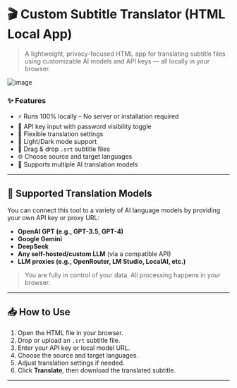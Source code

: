 # 🎬 Custom Subtitle Translator (HTML Local App)

> A lightweight, privacy-focused HTML app for translating subtitle files using customizable AI models and API keys — all locally in your browser.

![image](https://github.com/user-attachments/assets/31a25e82-30fb-4e91-964b-b5995ec428b9)

### ✨ Features

- ⚡ Runs 100% locally – No server or installation required
- 🔑 API key input with password visibility toggle
- 🎯 Flexible translation settings
- 🌙 Light/Dark mode support
- 🧾 Drag & drop `.srt` subtitle files
- 🌐 Choose source and target languages
- 🤖 Supports multiple AI translation models

---

## 🤖 Supported Translation Models

You can connect this tool to a variety of AI language models by providing your own API key or proxy URL:

- **OpenAI GPT (e.g., GPT-3.5, GPT-4)**
- **Google Gemini**
- **DeepSeek**
- **Any self-hosted/custom LLM** (via a compatible API)
- **LLM proxies (e.g., OpenRouter, LM Studio, LocalAI, etc.)**

> You are fully in control of your data. All processing happens in your browser.

---

## 📥 How to Use

1. Open the HTML file in your browser.
2. Drop or upload an `.srt` subtitle file.
3. Enter your API key or local model URL.
4. Choose the source and target languages.
5. Adjust translation settings if needed.
6. Click **Translate**, then download the translated subtitle.


---